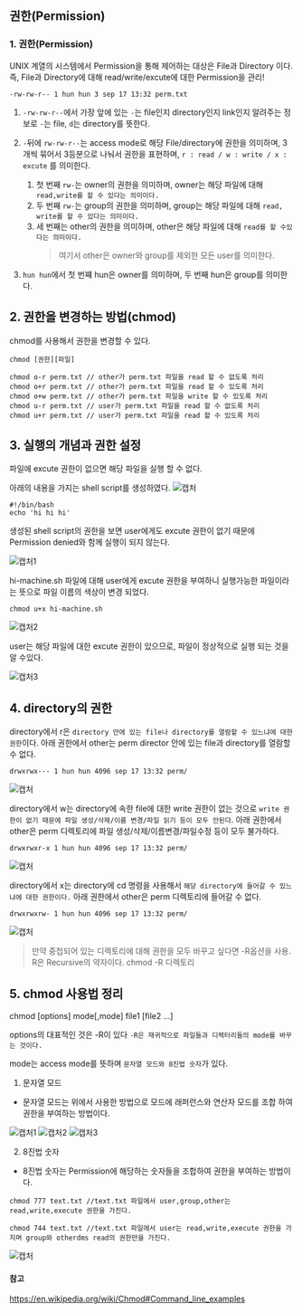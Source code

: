 ## 권한(Permission)

### 1. 권한(Permission)

UNIX 계열의 시스템에서 Permission을 통해 제어하는 대상은 File과 Directory 이다. 즉, File과 Directory에 대해 read/write/excute에 대한 Permission을 관리!

```
-rw-rw-r-- 1 hun hun 3 sep 17 13:32 perm.txt
```

1. `-rw-rw-r--`에서 가장 앞에 있는 `-`는 file인지 directory인지 link인지 알려주는 정보로 `-`는 file, `d`는 directory를 뜻한다.

2. `-`뒤에 `rw-rw-r--`는 access mode로 해당 File/directory에 권한을 의미하며, 3개씩 묶어서 3등분으로 나눠서 권한을 표현하며, `r : read / w : write / x : excute` 를 의미한다.
    1. 첫 번째 `rw-`는 owner의 권한을 의미하며, owner는 해당 파일에 대해 `read,write를 할 수 있다는 의미이다.`
    2. 두 번째 `rw-`는 group의 권한을 의미하며, group는 해당 파일에 대해 `read, write를 할 수 있다는 의미이다.`
    3. 세 번째는 other의 권한을 의미하며, other은 해당 파일에 대해 `read를 할 수있다는 의미이다.`
        > 여기서 other은 owner와 group를 제외한 모든 user를 의미한다.

3. `hun hun`에서 첫 번쨰 hun은 owner를 의미하며, 두 번째 hun은 group를 의미한다.

## 2. 권한을 변경하는 방법(chmod)

chmod를 사용해서 권한을 변경할 수 있다.

`chmod [권한][파일]`

```
chmod o-r perm.txt // other가 perm.txt 파일을 read 할 수 없도록 처리
chmod o+r perm.txt // other가 perm.txt 파일을 read 할 수 있도록 처리
chmod o+w perm.txt // other가 perm.txt 파일을 write 할 수 있도록 처리
chmod u-r perm.txt // user가 perm.txt 파일을 read 할 수 없도록 처리
chmod u+r perm.txt // user가 perm.txt 파일을 read 할 수 있도록 처리
```

## 3. 실행의 개념과 권한 설정

파일에 excute 권한이 없으면 해당 파일을 실행 할 수 없다.

아래의 내용을 가지는 shell script를 생성하였다. 
![캡처](https://user-images.githubusercontent.com/31675104/65049246-6ab8c700-d9a0-11e9-82c9-db1eaf4b5e5d.PNG)

```
#!/bin/bash
echo 'hi hi hi'
```

생성된 shell script의 권한을 보면 user에게도 excute 권한이 없기 때문에 Permission denied와 함께 실행이 되지 않는다.

![캡처1](https://user-images.githubusercontent.com/31675104/65049347-9045d080-d9a0-11e9-922c-47745c4b95cb.PNG)


hi-machine.sh 파일에 대해 user에게 excute 권한을 부여하니 실행가능한 파일이라는 뜻으로 파일 이름의 색상이 변경 되었다.

```
chmod u+x hi-machine.sh
```
![캡처2](https://user-images.githubusercontent.com/31675104/65049446-b4091680-d9a0-11e9-8784-b49d27ab82f0.PNG)


user는 해당 파일에 대한 excute 권한이 있으므로, 파일이 정상적으로 실행 되는 것을 알 수있다.

![캡처3](https://user-images.githubusercontent.com/31675104/65049542-ddc23d80-d9a0-11e9-8d87-8771869eeeea.PNG)


## 4. directory의 권한


directory에서 r은 `directory 안에 있는 file나 directory를 열람할 수 있느냐에 대한 권한`이다. 아래 권한에서 other는 perm director 안에 있는 file과 directory를 열람할 수 없다.

```
drwxrwx--- 1 hun hun 4096 sep 17 13:32 perm/
```

![캡처](https://user-images.githubusercontent.com/31675104/65050751-e3208780-d9a2-11e9-9871-efa9feb00edc.PNG)


directory에서 w는 directory에 속한 file에 대한 write 권한이 없는 것으로 `write 권한이 없기 때문에 파일 생성/삭제/이름 변경/파일 읽기 등이 모두 안된다`. 아래 권한에서 other은 perm 디렉토리에 파일 생성/삭제/이름변경/파일수정 등이 모두 불가하다. 

```
drwxrwxr-x 1 hun hun 4096 sep 17 13:32 perm/
```

![캡처](https://user-images.githubusercontent.com/31675104/65051288-d2bcdc80-d9a3-11e9-95b1-052a59d9d2f5.PNG)


directory에서 x는 directory에 cd 명령을 사용해서 `해당 directory에 들어갈 수 있느냐에 대한 권한이다.` 아래 권한에서 other은 perm 디렉토리에 들어갈 수 없다.

```
drwxrwxrw- 1 hun hun 4096 sep 17 13:32 perm/
```

![캡처](https://user-images.githubusercontent.com/31675104/65051444-19123b80-d9a4-11e9-9a94-6f6310e16ca9.PNG)


> 만약 중첩되어 있는 디렉토리에 대해 권한을 모두 바꾸고 싶다면 -R옵션을 사용. R은 Recursive의 약자이다. chmod -R 디렉토리

## 5. chmod 사용법 정리

chmod [options] mode[,mode] file1 [file2 ...]

options의 대표적인 것은 -R이 있다 `-R은 재귀적으로 파일들과 디렉터리들의 mode를 바꾸는 것이다.`

mode는 access mode를 뜻하며 `문자열 모드와 8진법 숫자`가 있다.
1. 문자열 모드
 - 문자열 모드는 위에서 사용한 방법으로 모드에 래퍼런스와 연산자 모드를 조합  하여 권한을 부여하는 방법이다.

 ![캡처1](https://user-images.githubusercontent.com/31675104/65052813-fa14a900-d9a5-11e9-9e8c-476db62155f0.PNG)
 ![캡처2](https://user-images.githubusercontent.com/31675104/65052830-00a32080-d9a6-11e9-8a48-bf9d2b144c54.PNG)
 ![캡처3](https://user-images.githubusercontent.com/31675104/65052838-0436a780-d9a6-11e9-932f-b2fad1a6211c.PNG)

2. 8진법 숫자
 - 8진법 숫자는 Permission에 해당하는 숫자들을 조합하여 권한을 부여하는 방법이다.

 ```
 chmod 777 text.txt //text.txt 파일에서 user,group,other는 read,write,execute 권한을 가진다.

 chmod 744 text.txt //text.txt 파일에서 user는 read,write,execute 권한을 가지며 group와 otherdms read의 권한만을 가진다.
 ```

![캡처](https://user-images.githubusercontent.com/31675104/65052906-1fa1b280-d9a6-11e9-8f59-9b7d39ec5621.PNG)


#### 참고
https://en.wikipedia.org/wiki/Chmod#Command_line_examples


